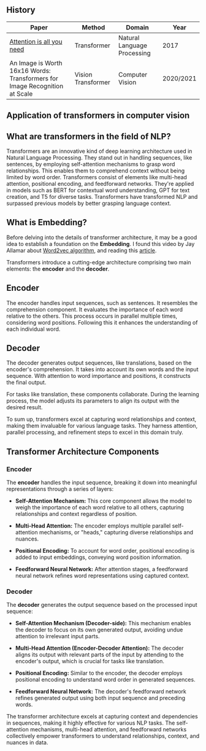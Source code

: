 ## History

| Paper                                                     | Method            | Domain                        | Year       |
|-----------------------------------------------------------|-------------------|-------------------------------|------------|
| [Attention is all you need](https://arxiv.org/abs/1706.03762)                               | Transformer       | Natural Language Processing  | 2017       |
| An Image is Worth 16x16 Words: Transformers for Image Recognition at Scale | Vision Transformer | Computer Vision               | 2020/2021  |

## Application of transformers in computer vision

## What are transformers in the field of NLP?

Transformers are an innovative kind of deep learning architecture used in Natural Language Processing. They stand out in handling sequences, like sentences, by employing self-attention mechanisms to grasp word relationships. This enables them to comprehend context without being limited by word order. Transformers consist of elements like multi-head attention, positional encoding, and feedforward networks. They're applied in models such as BERT for contextual word understanding, GPT for text creation, and T5 for diverse tasks. Transformers have transformed NLP and surpassed previous models by better grasping language context.

## What is Embedding?

Before delving into the details of transformer architecture, it may be a good idea to establish a foundation on the **Embedding**. I found this video by Jay Allamar about [Word2vec algorithm](https://www.youtube.com/watch?v=ISPId9Lhc1g), and reading this [article](https://jalammar.github.io/illustrated-word2vec/).

Transformers introduce a cutting-edge architecture comprising two main elements: the **encoder** and the **decoder**.

## Encoder
The encoder handles input sequences, such as sentences. It resembles the comprehension component. It evaluates the importance of each word relative to the others. This process occurs in parallel multiple times, considering word positions. Following this it enhances the understanding of each individual word.

## Decoder
The decoder generates output sequences, like translations, based on the encoder's comprehension. It takes into account its own words and the input sequence. With attention to word importance and positions, it constructs the final output.

For tasks like translation, these components collaborate. During the learning process, the model adjusts its parameters to align its output with the desired result.

To sum up, transformers excel at capturing word relationships and context, making them invaluable for various language tasks. They harness attention, parallel processing, and refinement steps to excel in this domain truly.

## Transformer Architecture Components

### Encoder

The **encoder** handles the input sequence, breaking it down into meaningful representations through a series of layers:

- **Self-Attention Mechanism:** This core component allows the model to weigh the importance of each word relative to all others, capturing relationships and context regardless of position.

- **Multi-Head Attention:** The encoder employs multiple parallel self-attention mechanisms, or "heads," capturing diverse relationships and nuances.

- **Positional Encoding:** To account for word order, positional encoding is added to input embeddings, conveying word position information.

- **Feedforward Neural Network:** After attention stages, a feedforward neural network refines word representations using captured context.
### Decoder

The **decoder** generates the output sequence based on the processed input sequence:

- **Self-Attention Mechanism (Decoder-side):** This mechanism enables the decoder to focus on its own generated output, avoiding undue attention to irrelevant input parts.

- **Multi-Head Attention (Encoder-Decoder Attention):** The decoder aligns its output with relevant parts of the input by attending to the encoder's output, which is crucial for tasks like translation.

- **Positional Encoding:** Similar to the encoder, the decoder employs positional encoding to understand word order in generated sequences.

- **Feedforward Neural Network:** The decoder's feedforward network refines generated output using both input sequence and preceding words.

The transformer architecture excels at capturing context and dependencies in sequences, making it highly effective for various NLP tasks. The self-attention mechanisms, multi-head attention, and feedforward networks collectively empower transformers to understand relationships, context, and nuances in data.
